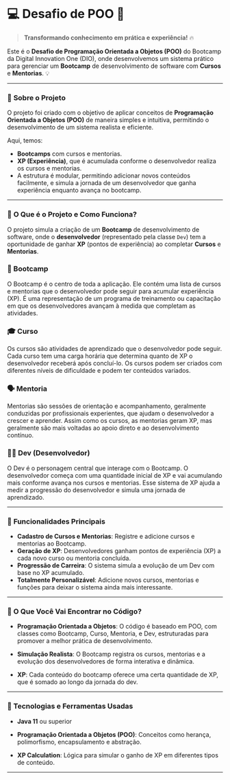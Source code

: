 # 💻 Desafio de POO 🚀

> **Transformando conhecimento em prática e experiência!** 🔥

Este é o **Desafio de Programação Orientada a Objetos (POO)** do Bootcamp da Digital Innovation One (DIO), onde desenvolvemos um sistema prático para gerenciar um **Bootcamp** de desenvolvimento de software com **Cursos** e **Mentorias**. 💡

---

### 🧩 **Sobre o Projeto**

O projeto foi criado com o objetivo de aplicar conceitos de **Programação Orientada a Objetos (POO)** de maneira simples e intuitiva, permitindo o desenvolvimento de um sistema realista e eficiente. 

Aqui, temos:
- **Bootcamps** com cursos e mentorias.
- **XP (Experiência)**, que é acumulada conforme o desenvolvedor realiza os cursos e mentorias.
- A estrutura é modular, permitindo adicionar novos conteúdos facilmente, e simula a jornada de um desenvolvedor que ganha experiência enquanto avança no bootcamp.

---

### 📝 **O Que é o Projeto e Como Funciona?**

O projeto simula a criação de um **Bootcamp** de desenvolvimento de software, onde o **desenvolvedor** (representado pela classe `Dev`) tem a oportunidade de ganhar **XP** (pontos de experiência) ao completar **Cursos** e **Mentorias**.

### 🏫 Bootcamp
O Bootcamp é o centro de toda a aplicação. Ele contém uma lista de cursos e mentorias que o desenvolvedor pode seguir para acumular experiência (XP). É uma representação de um programa de treinamento ou capacitação em que os desenvolvedores avançam à medida que completam as atividades.

### 🎓 Curso
Os cursos são atividades de aprendizado que o desenvolvedor pode seguir. Cada curso tem uma carga horária que determina quanto de XP o desenvolvedor receberá após concluí-lo. Os cursos podem ser criados com diferentes níveis de dificuldade e podem ter conteúdos variados.

### 🗣️ Mentoria
Mentorias são sessões de orientação e acompanhamento, geralmente conduzidas por profissionais experientes, que ajudam o desenvolvedor a crescer e aprender. Assim como os cursos, as mentorias geram XP, mas geralmente são mais voltadas ao apoio direto e ao desenvolvimento contínuo.

### 🧑‍💻 Dev (Desenvolvedor)
O Dev é o personagem central que interage com o Bootcamp. O desenvolvedor começa com uma quantidade inicial de XP e vai acumulando mais conforme avança nos cursos e mentorias. Esse sistema de XP ajuda a medir a progressão do desenvolvedor e simula uma jornada de aprendizado.

---

### 📌 **Funcionalidades Principais**

- **Cadastro de Cursos e Mentorias**: Registre e adicione cursos e mentorias ao Bootcamp.
- **Geração de XP**: Desenvolvedores ganham pontos de experiência (XP) a cada novo curso ou mentoria concluída.
- **Progressão de Carreira**: O sistema simula a evolução de um Dev com base no XP acumulado.
- **Totalmente Personalizável**: Adicione novos cursos, mentorias e funções para deixar o sistema ainda mais interessante.

---

### 🌟 O Que Você Vai Encontrar no Código?
- **Programação Orientada a Objetos**: O código é baseado em POO, com classes como Bootcamp, Curso, Mentoria, e Dev, estruturadas para promover a melhor prática de desenvolvimento.

- **Simulação Realista**: O Bootcamp registra os cursos, mentorias e a evolução dos desenvolvedores de forma interativa e dinâmica.

- **XP**: Cada conteúdo do bootcamp oferece uma certa quantidade de XP, que é somado ao longo da jornada do dev.

---

### 🎨 Tecnologias e Ferramentas Usadas
- **Java 11** ou superior

- **Programação Orientada a Objetos (POO)**: Conceitos como herança, polimorfismo, encapsulamento e abstração.

- **XP Calculation**: Lógica para simular o ganho de XP em diferentes tipos de conteúdo.

---

